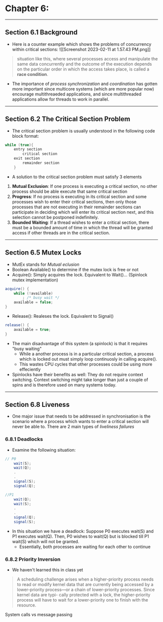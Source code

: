 # Chapter 6:  
---
## Section 6.1 Background
- Here is a counter example which shows the problems of concurrency within critical sections: 
![[Screenshot 2023-02-11 at 1.57.43 PM.png]]
> situation like this, where several processes access and manipulate the same data concurrently and the outcome of the execution depends on the particular order in which the access takes place, is called a **race condition**.
- The importance of *process synchronization* and *coordination* has gotten more important since multicore systems (which are more popular now) encourage multithreaeded applications, and since multithreaded applications allow for threads to work in parallel. 
---
## Section 6.2 The Critical Section Problem
- The critical section problem is usually understood in the following code block format:

```Java
while (true){
	entry section
		critical section
	exit section
	    remainder section
    }
```

- A solution to the critical section problem must satisfy 3 elements
1. **Mutual Exclusion**: If one process is executing a critical section, no other process should be able execute that same critical section 
2. **Progress**: If no process is executing in its critical section and some processes wish to enter their critical sections, then only those processes that are not executing in their remainder sections can participate in deciding which will enter its critical section next, and this selection cannot be postponed indefinitely.
3. **Bounded Waiting**: If a thread wishes to enter a critical section, there must be a bounded amount of time in which the thread will be granted access if other threads are in the critical section. 
---
## Section  6.5 Mutex Locks
- MutEx stands for *Mutual eclusion* 
- Boolean Available() to determine if the mutex lock is free or not
- Acquire(): Simply acquires the lock. Equivalent to Wait()... (Spinlock mutex implementation)
```Java
acquire() {  
	while (!available)
	    ; /* busy wait */
    available = false;
}
```
- Release(): Realeses the lock. Equivalent to Signal()
```Java
release() { 
	available = true;
}
```
- The main disadvantage of this system (a spinlock) is that it requires "busy waiting" 
	- While a another process is in a particular critical section, a process which is locked out must simply loop continuosly in calling acquire(). 
	- This wastes CPU cycles that other processes could be using more effeciently 
- Spinlocks have their benefits as well: They do not require context switching. Context switching might take longer than just a couple of spins and is therefore used on many systems today. 
---
## Section 6.8 Liveness 
- One major issue that needs to be addressed in synchronisation is the scenario where a process which wants to enter a critical section will never be able to. There are 2 main types of *liveliness failures*
### 6.8.1 Deadlocks
- Examine the following situation: 
```Java
// P0
	wait(S);
	wait(Q);
	.
	.
	signal(S);
	signal(Q);
```
```Java
//P1
	wait(Q);
	wait(S);
	.
	.
	signal(Q);
	signal(S);
```
- In this situation we have a deadlock: Suppose P0 executes wait(S) and P1 executes wait(Q). Then, P0 wishes to wait(Q) but is blocked till P1 wait(S) which will not be granted. 
	- Essentially, both processes are waiting for each other to continue 
### 6.8.2 Priority Inversion
- We haven't learned this in class yet
> A scheduling challenge arises when a higher-priority process needs to read or modify kernel data that are currently being accessed by a lower-priority process—or a chain of lower-priority processes. Since kernel data are typi- cally protected with a lock, the higher-priority process will have to wait for a lower-priority one to finish with the resource.




System calls vs message passing 
